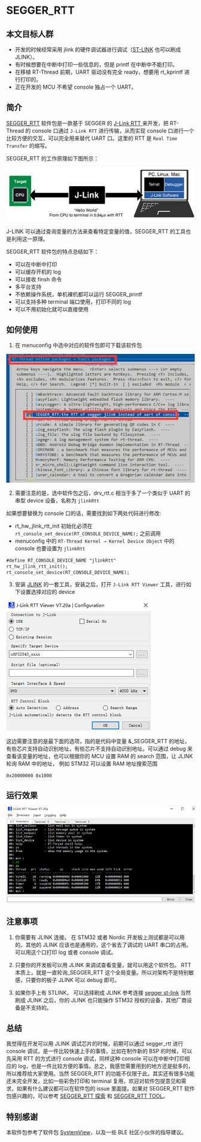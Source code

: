 # SEGGER_RTT

## 本文目标人群

- 开发的时候经常采用 jlink 的硬件调试器进行调试（[ST-LINK]([https://www.segger.com/jlink-st-link.html](https://www.segger.com/jlink-st-link.html）)) 也可以刷成 JLINK）。
- 有时候想要在中断中打印一些信息的，但是 printf 在中断中不能打印。
- 在移植 RT-Thread 前期，UART 驱动没有完全 ready，想要用 rt_kprintf 进行打印的。
- 正在开发的 MCU 不希望 console 独占一个 UART。

## 简介

[SEGGER_RTT](https://github.com/supperthomas/RTTHREAD_SEGGER_TOOL.git) 软件包是一款基于 SEGGER 的 [J-Link RTT ](https://www.segger.com/products/debug-probes/j-link/technology/about-real-time-transfer/) 来开发，把 RT-Thread 的 console 口通过 `J-Link RTT` 进行传输，从而实现 console 口进行一个比较方便的交互，可以完全用来替代 UART 口。这里的 RTT 是 `Real Time Transfer` 的缩写。

SEGGER_RTT 的工作原理如下图所示：

![jlink](images/jlink.png)

J-LINK 可以通过查询变量的方法来查看特定变量的值，SEGGER_RTT 的工具也是利用这一原理。

SEGGER_RTT 软件包的特点总结如下：

- 可以在中断中打印
- 可以缓存开机的 log
- 可以接收 finsh 命令
- 多平台支持
- 不依赖操作系统，单机裸机都可以运行 SEGGER_printf
- 可以支持多种 terminal 端口使用，打印不同的 log
- 可以不用初始化就可以直接使用

## 如何使用

1. 在 menuconfig 中选中对应的软件包即可下载该软件包

![menuconfig](images/menuconfig.png)

2. 需要注意的是，选中软件包之后，drv_rtt.c 相当于多了一个类似于 UART 的串型 device 设备，名称为 `jlinkRtt`

如果想要替换为 console 口的话，需要找到如下两处代码进行修改:

- rt_hw_jlink_rtt_init 初始化必须在 `rt_console_set_device(RT_CONSOLE_DEVICE_NAME);` 之前调用
- menuconfig 中的 `RT-Thread Kernel → Kernel Device Object` 中的 console 也要设置为 `jlinkRtt`

```
#define RT_CONSOLE_DEVICE_NAME "jlinkRtt"
rt_hw_jlink_rtt_init();
rt_console_set_device(RT_CONSOLE_DEVICE_NAME);
```
3. 安装 [JLINK](https://www.segger.com/downloads/jlink/) 的一套工具，安装之后，打开 `J-Link RTT Viewer` 工具，进行如下设置选择对应的 device

![RTT_Viewer](images/RTT_Viewer.png)

这边需要注意的是最下面的选项，指的是代码中变量 &_SEGGER_RTT 的地址，有些芯片支持自动识别地址，有些芯片不支持自动识别地址。可以通过 debug 来查看该变量的地址，也可以根据你的 MCU 设置 RAM 的 search 范围，让 JLINK 轮询 RAM 中的地址， 例如 STM32 可以设置 RAM 地址搜索范围

```
0x20000000 0x1000
```

## 运行效果

![seggerRTT_console](images/seggerRTT_console.png)

## 注意事项

1. 你需要有 JLINK 连接。 在 STM32 或者 Nordic 开发板上测试都是可以用的。其他的 JLINK 应该也是通用的，这个省去了调试的 UART 串口的占用。可以用这个口打印 log 或者 console 调试。

2. 只要你的开发板可以用 JLINK 来调试查看变量，就可以用这个软件包。 RTT 本质上，就是一直轮询_SEGGER_RTT 这个全局变量。所以对架构不是特别敏感，只要你的板子 JLINK 可以 debug 即可。

3. 如果你手上有 STLINK， 可以选择刷成 JLINK  参考连接 [segger st-link](https://www.segger.com/products/debug-probes/j-link/models/other-j-links/st-link-on-board/) 当然刷成 JLINK 之后，你的 JLINK 也只能操作 STM32 授权的设备，其他厂商设备是不支持的。

## 总结

我觉得在开发可以用 JLINK 调试芯片的时候，前期可以通过 segger_rtt 进行 console 调试，是一件比较快速上手的事情，比如在制作新的 BSP 的时候，可以先采用 RTT 的方式进行 console 调试，同样这种 console 可以在中断中打印相应的 log，也是一件比较方便的事情。总之，我感觉需要用到的地方还是挺多的，所以推荐给大家使用。当然 SEGGER_RTT 的功能不仅限于此，其实还有很多功能还未完全开发，比如一些彩色打印和 terminal 复用，欢迎对软件包提意见和需求，如果有什么建议都可以在软件包的 issue 里面提。如果对 SEGGER_RTT 软件包感兴趣的，可以参考 [SEGGER_RTT 探索](https://supperthomas-wiki.readthedocs.io/en/latest/DEBUG/01_SEGGER_RTT/SEGGER_RTT.html#id1) 和 [SEGGER_RTT TOOL](https://github.com/supperthomas/RTTHREAD_SEGGER_TOOL)。

## 特别感谢

本软件包参考了软件包 [SystemView](https://github.com/RT-Thread-packages/SEGGER_SystemView)，以及一些 BLE 社区小伙伴的指导建议。


